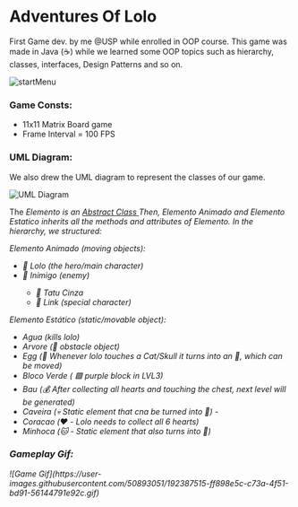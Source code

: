 # Adventures Of Lolo
First Game dev. by me @USP while enrolled in OOP course. 
This game was made in Java (☕) while we learned some OOP topics such as hierarchy, classes, interfaces, Design Patterns and so on.

  
![startMenu](https://user-images.githubusercontent.com/50893051/192388877-91598752-2e62-422f-bea4-0ac3e86b7c80.png)


<h3> Game Consts: </h3>

<ul>
  <li> 11x11 Matrix Board game </li>
  <li> Frame Interval = 100 FPS</li>
</ul>



<h3> UML Diagram: </h3>
We also drew the UML diagram to represent the classes of our game. 

![UML Diagram](https://user-images.githubusercontent.com/50893051/192388185-caf8ed7c-dfe8-4d22-91b9-9cf28e7e4a57.png)

The <em> Elemento </e> is an <a href = "https://docs.oracle.com/javase/tutorial/java/IandI/abstract.html#:~:text=An%20abstract%20class%20is%20a,but%20they%20can%20be%20subclassed.&text=When%20an%20abstract%20class%20is,methods%20in%20its%20parent%20class."> Abstract Class </a>
Then, <em> Elemento Animado </em> and <em> Elemento Estatico </em> inherits all the methods and attributes of Elemento. 
In the hierarchy, we structured: 

Elemento Animado (moving objects):
<ul>
  <li> 🦸 Lolo (the hero/main character)</li>
  <li> 👾 Inimigo (enemy) </li>
    <ul>
      <li> 👾 Tatu Cinza </li>
      <li> 👾 Link (special character) </li>
  </ul>
 </ul>
 
 Elemento Estático (static/movable object):
 <ul> 
  <li> Agua (kills lolo)</li>
  <li> Arvore (🌳 obstacle object)</li>
  <li> Egg (🥚 Whenever lolo touches a Cat/Skull it turns into an 🥚, which can be moved)</li>
  <li> Bloco Verde ( 🟪 purple block in  LVL3)</li>
  <li> Bau (💰 After collecting all hearts and touching the chest, next level will be generated)</li>
  <li> Caveira (💀 Static element that cna be turned into 🥚) -</li>
  <li> Coracao (❤️ - Lolo needs to collect all 6 hearts)</li>
  <li> Minhoca (🐱 - Static element that also turns into 🥚) </li>
  

</ul>

<h3> Gameplay Gif: </h3>
![Game Gif](https://user-images.githubusercontent.com/50893051/192387515-ff898e5c-c73a-4f51-bd91-56144791e92c.gif)

